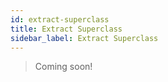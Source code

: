 ```yaml
---
id: extract-superclass
title: Extract Superclass
sidebar_label: Extract Superclass
---
```


> Coming soon!

